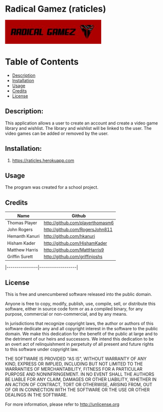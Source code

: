 # Radical Gamez (raticles)

 ![logo-red](./public/assets/img/logo-red.JPG)
 
# Table of Contents
* [Description](Description)
* [Installation](#installation)
* [Usage](#usage)
* [Credits](#credits)
* [License](#license)

 ## Description: 
 This application allows a user to create an account and create a video game library and wishlist.  The library and wishlist will be linked to the user.  The video games can be added or removed by the user.
 
 ## Installation:
 
 1. https://raticles.herokuapp.com
 
 ## Usage
 
 The program was created for a school project.
 
 ## Credits
|Name| Github| 
|-----------------|---------------------------------|
| Thomas Player| http://github.com/playerthomasm6|
| John Rogers  | http://github.com/RogersJohn811 |
| Hemanth Kanuri  | http://github.com/hkanuri       |
| Hisham Kader    | http://github.com/HishamKader   |
| Matthew Harris   | http://github.com/MattHarris9   |
| Griffin Surett  | http://github.com/griffinjoshs  |

|----------------|-------------------|

## License 
This is free and unencumbered software released into the public domain.

Anyone is free to copy, modify, publish, use, compile, sell, or
distribute this software, either in source code form or as a compiled
binary, for any purpose, commercial or non-commercial, and by any
means.

In jurisdictions that recognize copyright laws, the author or authors
of this software dedicate any and all copyright interest in the
software to the public domain. We make this dedication for the benefit
of the public at large and to the detriment of our heirs and
successors. We intend this dedication to be an overt act of
relinquishment in perpetuity of all present and future rights to this
software under copyright law.

THE SOFTWARE IS PROVIDED "AS IS", WITHOUT WARRANTY OF ANY KIND,
EXPRESS OR IMPLIED, INCLUDING BUT NOT LIMITED TO THE WARRANTIES OF
MERCHANTABILITY, FITNESS FOR A PARTICULAR PURPOSE AND NONINFRINGEMENT.
IN NO EVENT SHALL THE AUTHORS BE LIABLE FOR ANY CLAIM, DAMAGES OR
OTHER LIABILITY, WHETHER IN AN ACTION OF CONTRACT, TORT OR OTHERWISE,
ARISING FROM, OUT OF OR IN CONNECTION WITH THE SOFTWARE OR THE USE OR
OTHER DEALINGS IN THE SOFTWARE.

For more information, please refer to <http://unlicense.org>
